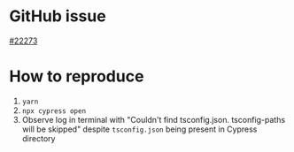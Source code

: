 # GitHub issue
[#22273](https://github.com/cypress-io/cypress/issues/22273)
# How to reproduce

1. `yarn`
2. `npx cypress open`
3. Observe log in terminal with "Couldn't find tsconfig.json. tsconfig-paths will be skipped" despite `tsconfig.json` being present in Cypress directory